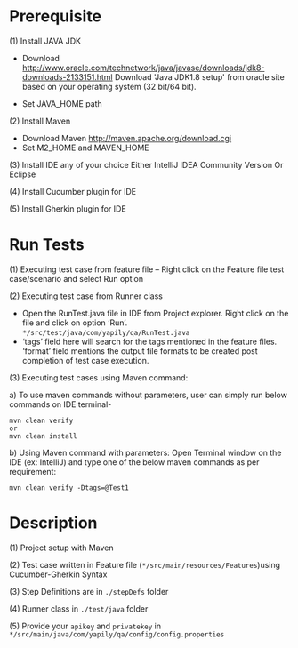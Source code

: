 # Prerequisite

(1) Install JAVA JDK 
   - Download  http://www.oracle.com/technetwork/java/javase/downloads/jdk8-downloads-2133151.html
Download 'Java JDK1.8 setup' from oracle site based on your operating system (32 bit/64 bit).

- Set JAVA_HOME path

(2) Install Maven 
   - Download Maven http://maven.apache.org/download.cgi
   - Set M2_HOME and MAVEN_HOME
   
(3) Install IDE any of your choice Either IntelliJ IDEA Community Version Or Eclipse

(4) Install Cucumber plugin for IDE

(5) Install Gherkin plugin for IDE

# Run Tests

(1) Executing test case from feature file – Right click on the Feature file test case/scenario and select Run option
 
 
(2) Executing test case from Runner class
   - Open the RunTest.java file in IDE from Project explorer. Right click on the file and click on option ‘Run’.
   `*/src/test/java/com/yapily/qa/RunTest.java`
   - ‘tags’ field here will search for the tags mentioned in the feature files.
    ‘format’ field mentions the output file formats to be created post completion of test case execution.
    
    
(3) Executing test cases using Maven command:
  
  a) To use maven commands without parameters, user can simply run below commands on IDE terminal-
        
    mvn clean verify
    or
    mvn clean install
    
  b) Using Maven command with parameters: Open Terminal window on the IDE (ex: IntelliJ) and type one of the below maven commands as per requirement:
    
    mvn clean verify -Dtags=@Test1
  
  
# Description

(1) Project setup with Maven

(2) Test case written in Feature file (`*/src/main/resources/Features`)using Cucumber-Gherkin Syntax 

(3) Step Definitions are in `./stepDefs` folder

(4) Runner class in `./test/java` folder

(5) Provide your `apikey` and `privatekey` in `*/src/main/java/com/yapily/qa/config/config.properties`


